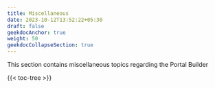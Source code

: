 ```yaml
---
title: Miscellaneous
date: 2023-10-12T13:52:22+05:30
draft: false
geekdocAnchor: true
weight: 50
geekdocCollapseSection: true
---
```


This section contains miscellaneous topics regarding the Portal Builder

{{< toc-tree >}}
